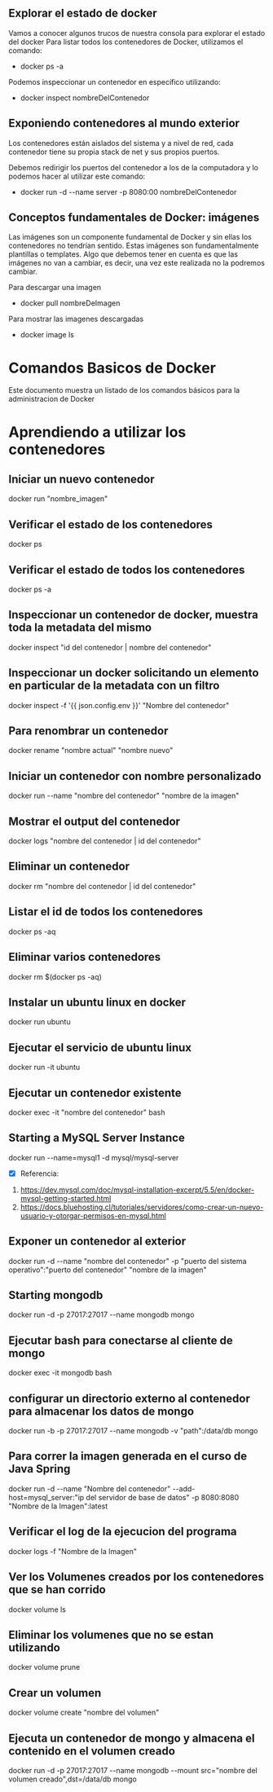 ## Explorar el estado de docker

Vamos a conocer algunos trucos de nuestra consola para explorar el estado del docker
Para listar todos los contenedores de Docker, utilizamos el comando:

* docker ps -a
  
Podemos inspeccionar un contenedor en específico utilizando:

* docker inspect nombreDelContenedor
  
## Exponiendo contenedores al mundo exterior

Los contenedores están aislados del sistema y a nivel de red, cada contenedor tiene su propia stack de net y sus propios puertos.

Debemos redirigir los puertos del contenedor a los de la computadora y lo podemos hacer al utilizar este comando:

* docker run -d --name server -p 8080:00  nombreDelContenedor

## Conceptos fundamentales de Docker: imágenes
Las imágenes son un componente fundamental de Docker y sin ellas los contenedores no tendrían sentido. Estas imágenes son fundamentalmente plantillas o templates.
Algo que debemos tener en cuenta es que las imágenes no van a cambiar, es decir, una vez este realizada no la podremos cambiar.

Para descargar una imagen
* docker pull nombreDeImagen

Para mostrar las imagenes descargadas
* docker image ls

# Comandos Basicos de Docker
Este documento muestra un listado de los comandos básicos para la administracion de Docker

# Aprendiendo a utilizar los contenedores

## Iniciar un nuevo contenedor
docker run "nombre_imagen" 

## Verificar el estado de los contenedores
docker ps

## Verificar el estado de todos los contenedores
docker ps -a

## Inspeccionar un contenedor de docker, muestra toda la metadata del mismo
docker inspect "id del contenedor | nombre del contenedor"

## Inspeccionar un docker solicitando un elemento en particular de la metadata con un filtro
docker inspect -f '{{ json.config.env }}' "Nombre del contenedor"

## Para renombrar un contenedor
docker rename "nombre actual" "nombre nuevo"

## Iniciar un contenedor con nombre personalizado
docker run --name "nombre del contenedor" "nombre de la imagen"

## Mostrar el output del contenedor
docker logs "nombre del contenedor | id del contenedor"

## Eliminar un contenedor
docker rm "nombre del contenedor | id del contenedor"

## Listar el id de todos los contenedores
docker ps -aq

## Eliminar varios contenedores
docker rm $(docker ps -aq)

## Instalar un ubuntu linux en docker
docker run ubuntu

## Ejecutar el servicio de ubuntu linux
docker run -it ubuntu

## Ejecutar un contenedor existente
docker exec -it "nombre del contenedor" bash

## Starting a MySQL Server Instance
docker run --name=mysql1 -d mysql/mysql-server
- [x] Referencia:
1. https://dev.mysql.com/doc/mysql-installation-excerpt/5.5/en/docker-mysql-getting-started.html
2. https://docs.bluehosting.cl/tutoriales/servidores/como-crear-un-nuevo-usuario-y-otorgar-permisos-en-mysql.html

## Exponer un contenedor al exterior
docker run -d --name "nombre del contenedor" -p "puerto del sistema operativo":"puerto del contenedor" "nombre de la imagen"

## Starting mongodb
docker run -d -p 27017:27017 --name mongodb mongo

## Ejecutar bash para conectarse al cliente de mongo
docker exec -it mongodb bash

## configurar un directorio externo al contenedor para almacenar los datos de mongo
docker run -b -p 27017:27017 --name mongodb -v "path":/data/db mongo

## Para correr la imagen generada en el curso de Java Spring
docker run -d --name "Nombre del contenedor" --add-host=mysql_server:"ip del servidor de base de datos" -p 8080:8080 "Nombre de la Imagen":latest

## Verificar el log de la ejecucion del programa
docker logs -f "Nombre de la Imagen"

## Ver los Volumenes creados por los contenedores que se han corrido
docker volume ls

## Eliminar los volumenes que no se estan utilizando
docker volume prune

## Crear un volumen
docker volume create "nombre del volumen"

## Ejecuta un contenedor de mongo y almacena el contenido en el volumen creado
docker run -d -p 27017:27017 --name mongodb --mount src="nombre del volumen creado",dst=/data/db mongo

